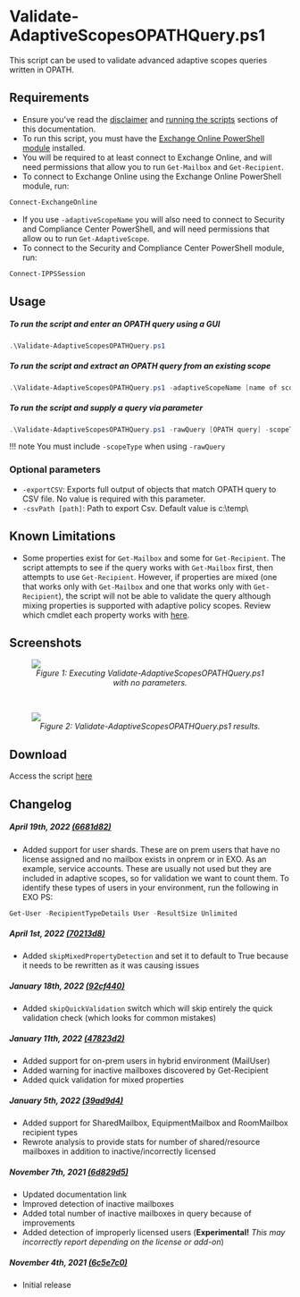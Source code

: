 # Validate-AdaptiveScopesOPATHQuery.ps1

This script can be used to validate advanced adaptive scopes queries written in OPATH.

## Requirements

- Ensure you've read the [disclaimer](https://brenle.github.io/MIGScripts/#disclaimer) and [running the scripts](https://brenle.github.io/MIGScripts/#running-the-scripts) sections of this documentation.
- To run this script, you must have the [Exchange Online PowerShell module](https://docs.microsoft.com/en-us/powershell/exchange/exchange-online-powershell-v2?view=exchange-ps#install-and-maintain-the-exo-v2-module) installed.
- You will be required to at least connect to Exchange Online, and will need permissions that allow you to run ```Get-Mailbox``` and ```Get-Recipient```.
- To connect to Exchange Online using the Exchange Online PowerShell module, run:

``` powershell
Connect-ExchangeOnline
```

- If you use ```-adaptiveScopeName``` you will also need to connect to Security and Compliance Center PowerShell, and will need permissions that allow ou to run ```Get-AdaptiveScope```.
- To connect to the Security and Compliance Center PowerShell module, run:

``` powershell
Connect-IPPSSession
```

## Usage

##### To run the script and enter an OPATH query using a GUI

``` powershell
.\Validate-AdaptiveScopesOPATHQuery.ps1
```

##### To run the script and extract an OPATH query from an existing scope

``` powershell
.\Validate-AdaptiveScopesOPATHQuery.ps1 -adaptiveScopeName [name of scope]
```

##### To run the script and supply a query via parameter

``` powershell
.\Validate-AdaptiveScopesOPATHQuery.ps1 -rawQuery [OPATH query] -scopeType [User | Group]
```
!!! note
    You must include ```-scopeType``` when using ```-rawQuery```

### Optional parameters

- ```-exportCSV```: Exports full output of objects that match OPATH query to CSV file. No value is required with this parameter.
- ```-csvPath [path]```: Path to export Csv.  Default value is c:\temp\

## Known Limitations

- Some properties exist for ```Get-Mailbox``` and some for ```Get-Recipient```.  The script attempts to see if the query works with ```Get-Mailbox``` first, then attempts to use ```Get-Recipient```.  However, if properties are mixed (one that works only with ```Get-Mailbox``` and one that works only with ```Get-Recipient```), the script will not be able to validate the query although mixing properties is supported with adaptive policy scopes.  Review which cmdlet each property works with [here](https://aka.ms/opath-filter).

## Screenshots

<figure>
    <img src="../img/validation-script-no-params.png"/> 
    <figcaption style="font-style: italic; text-align:center;">Figure 1: Executing Validate-AdaptiveScopesOPATHQuery.ps1 with no parameters.</figcaption>
</figure>

<br/>

<figure>
    <img src="../img/validation-script-result.png"/> 
    <figcaption style="font-style: italic; text-align:center;">Figure 2: Validate-AdaptiveScopesOPATHQuery.ps1 results.</figcaption>
</figure>

## Download

Access the script [here](https://github.com/brenle/MIGScripts/blob/main/Exchange/Validate-AdaptiveScopesOPATHQuery.ps1)

## Changelog

##### April 19th, 2022 [(6681d82)](https://github.com/brenle/MIGScripts/commit/6681d82436e1b0bf0e85ff85f20db0cd72ca6274)

- Added support for user shards. These are on prem users that have no license assigned and no mailbox exists in onprem or in EXO.  As an example, service accounts. These are usually not used but they are included in adaptive scopes, so for validation we want to count them.  To identify these types of users in your environment, run the following in EXO PS:

``` powershell
Get-User -RecipientTypeDetails User -ResultSize Unlimited
```

##### April 1st, 2022 [(70213d8)](https://github.com/brenle/MIGScripts/commit/70213d8e125f433e752b148c8428e30257ad6a9e)

- Added `skipMixedPropertyDetection` and set it to default to True because it needs to be rewritten as it was causing issues

##### January 18th, 2022 [(92cf440)](https://github.com/brenle/MIGScripts/commit/92cf4409115b932bf3445785f2d1db9eb33fae98)

- Added `skipQuickValidation` switch which will skip entirely the quick validation check (which looks for common mistakes)

##### January 11th, 2022 [(47823d2)](https://github.com/brenle/MIGScripts/commit/47823d2a7238fc6636324aa2c22bdc58fb87c6c4)

- Added support for on-prem users in hybrid environment (MailUser)
- Added warning for inactive mailboxes discovered by Get-Recipient
- Added quick validation for mixed properties

##### January 5th, 2022 [(39ad9d4)](https://github.com/brenle/MIGScripts/commit/39ad9d4f80599c69a99318b28aa01ad421d87482)

- Added support for SharedMailbox, EquipmentMailbox and RoomMailbox recipient types
- Rewrote analysis to provide stats for number of shared/resource mailboxes in addition to inactive/incorrectly licensed

##### November 7th, 2021 [(6d829d5)](https://github.com/brenle/MIGScripts/commit/6d829d5acf12f5b3a8e43383089106ff2c3b4d51)

- Updated documentation link
- Improved detection of inactive mailboxes
- Added total number of inactive mailboxes in query because of improvements
- Added detection of improperly licensed users (**Experimental!** *This may incorrectly report depending on the license or add-on*)

##### November 4th, 2021 [(6c5e7c0)](https://github.com/brenle/MIGScripts/commit/6c5e7c01c9815d189eda8b81e3ee5a0933477c8d)


- Initial release